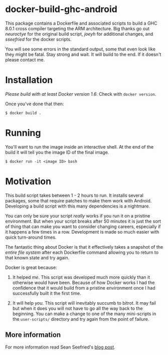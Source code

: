 # docker-build-ghc-android

This package contains a Dockerfile and associated scripts to build a GHC 8.0.1
cross compiler targeting the ARM architecture. Big thanks go out _neuroctye_ for
the original build script, _joeyh_ for additional changes, and _sseefried_ for
the docker scripts.

You will see some errors in the standard output, some that even look like they
might be fatal. Stay strong and wait. It will build to the end. If it doesn't
please contact me.

# Installation

_Please build with at least Docker version 1.6_. Check with `docker version`.

Once you've done that then:

    $ docker build .

# Running

You'll want to run the image inside an interactive shell. At the end of the
build it will tell you the image ID of the final image.

    $ docker run -it <image ID> bash

# Motivation

This build script takes between 1 - 2 hours to run. It installs several
packages, some that require patches to make them work with Android. Developing a
build script with this many dependencies is a nightmare.

You can only be sure your script _really_ works if you run it on a pristine
environment. But when your script breaks after 50 minutes it is just the sort of
thing that can make you want to consider changing careers, especially if it
happens a few times in a row. Development is made so much easier with quick
turn-around times.

The fantastic thing about Docker is that it effectively takes a snapshot of the
_entire file system_ after each Dockerfile command allowing you to return to
that known state and try again.

Docker is great because:

1.  It helped _me_. This script was developed much more quickly than it
    otherwise would have been. Because of how Docker works I had the confidence
    that it would build from a pristine environment once I had successfully
    built it the first time.

2) It will help _you_. This script will inevitably succumb to bitrot. It may
fail but when it does you will not have to go all the way back to the beginning.
You can make a change to one of the many mini-scripts in the `user-scripts/`
directory and try again from the point of failure.

## More information

For more information read Sean Seefried's
[blog post](http://lambdalog.seanseefried.com/posts/2014-12-12-docker-build-scripts.html).
